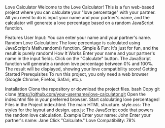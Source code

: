 Love Calculator
Welcome to the Love Calculator! This is a fun web-based project where you can calculate your "love percentage" with your partner. All you need to do is input your name and your partner's name, and the calculator will generate a love percentage based on a random JavaScript function.

Features
User Input: You can enter your name and your partner's name.
Random Love Calculation: The love percentage is calculated using JavaScript's Math.random() function.
Simple & Fun: It's just for fun, and the result is purely random!
How It Works
Enter your name and your partner's name in the input fields.
Click on the "Calculate" button.
The JavaScript function will generate a random love percentage between 0% and 100%.
The result will be displayed, showing your love compatibility score!
Getting Started
Prerequisites
To run this project, you only need a web browser (Google Chrome, Firefox, Safari, etc.).

Installation
Clone the repository or download the project files.
bash
Copy
git clone https://github.com/your-username/love-calculator.git
Open the index.html file in your preferred browser.
Start calculating love percentages!
Files in the Project
index.html: The main HTML structure.
style.css: The styles for the layout and design.
app.js: The JavaScript code that powers the random love calculation.
Example
Enter your name: John
Enter your partner's name: Jane
Click "Calculate."
Love Compatibility: 78%
